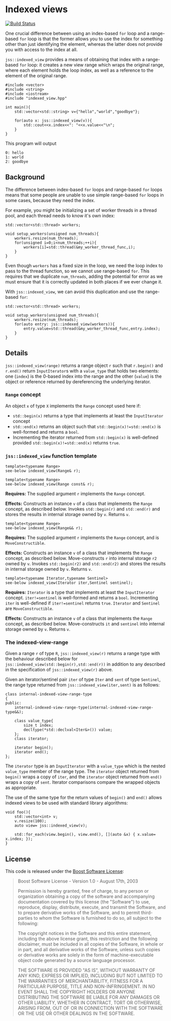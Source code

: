 # Indexed views

[![Build Status](https://travis-ci.com/anthonywilliams/indexed_view.svg?branch=master)](https://travis-ci.com/anthonywilliams/indexed_view)

One crucial difference between using an index-based `for` loop and a range-based `for` loop is that
the former allows you to use the index for something other than just identifying the element,
whereas the latter does not provide you with access to the index at all.

`jss::indexed_view` provides a means of obtaining that index with a range-based `for` loop: it
creates a new view range which wraps the original range, where each element holds the loop index, as
well as a reference to the element of the original range.

~~~cplusplus
#include <vector>
#include <string>
#include <iostream>
#include "indexed_view.hpp"

int main(){
    std::vector<std::string> v={"hello","world","goodbye"};

    for(auto x: jss::indexed_view(v)){
        std::cout<<x.index<<": "<<x.value<<"\n";
    }
}
~~~

This program will output

~~~
0: hello
1: world
2: goodbye
~~~

## Background

The difference between index-based `for` loops and range-based `for` loops means that some people
are unable to use simple range-based `for` loops in some cases, because they need the index.

For example, you might be initializing a set of worker threads in a thread pool, and each thread
needs to know it's own index:

~~~cplusplus
std::vector<std::thread> workers;

void setup_workers(unsigned num_threads){
    workers.resize(num_threads);
    for(unsigned i=0;i<num_threads;++i){
        workers[i]=std::thread(&my_worker_thread_func,i);
    }
}
~~~

Even though `workers` has a fixed size in the loop, we need the loop index to pass to the thread
function, so we cannot use range-based `for`. This requires that we duplicate `num_threads`,
adding the potential for error as we must ensure that it is correctly updated in both places if we
ever change it.

With `jss::indexed_view`, we can avoid this duplication and use the range-based `for`:

~~~cplusplus
std::vector<std::thread> workers;

void setup_workers(unsigned num_threads){
    workers.resize(num_threads);
    for(auto entry: jss::indexed_view(workers)){
        entry.value=std::thread(&my_worker_thread_func,entry.index);
    }
}
~~~

## Details

`jss::indexed_view(range)` returns a range object `r` such that `r.begin()` and `r.end()` return
`InputIterator`s with a `value_type` that holds two elements: one (`index`) is the 0-based index
into the range and the other (`value`) is the object or reference returned by dereferencing the
underlying iterator.

### `Range` concept

An object `x` of type `X` implements the `Range` concept used here if:

- `std::begin(x)` returns a type that implements at least the `InputIterator` concept
- `std::end(x)` returns an object such that `std::begin(x)!=std::end(x)` is well-formed and returns
  a `bool`.
- Incrementing the iterator returned from `std::begin(x)` is well-defined provided
  `std::begin(x)!=std::end(x)` returns `true`.

### `jss::indexed_view` function template

~~~cplusplus
template<typename Range>
see-below indexed_view(Range& r);

template<typename Range>
see-below indexed_view(Range const& r);
~~~

**Requires:** The supplied argument `r` implements the `Range` concept.

**Effects:** Constructs an instance `v` of a class that implements the `Range` concept, as described
below. Invokes `std::begin(r)` and `std::end(r)` and stores the results in internal storage owned by
`v`. Returns `v`.

~~~cplusplus
template<typename Range>
see-below indexed_view(Range&& r);
~~~

**Requires:** The supplied argument `r` implements the `Range` concept, and is `MoveConstructible`.

**Effects:** Constructs an instance `v` of a class that implements the `Range` concept, as described
below. Move-constructs `r` into internal storage `r2` owned by `v`. Invokes `std::begin(r2)` and
`std::end(r2)` and stores the results in internal storage owned by `v`. Returns `v`.

~~~cplusplus
template<typename Iterator,typename Sentinel>
see-below indexed_view(Iterator iter,Sentinel sentinel);
~~~

**Requires:** `Iterator` is a type that implements at least the `InputIterator`
concept. `iter!=sentinel` is well-formed and returns a `bool`. Incrementing `iter` is well-defined
if `iter!=sentinel` returns `true`. `Iterator` and `Sentinel` are `MoveConstructible`.

**Effects:** Constructs an instance `v` of a class that implements the `Range` concept, as described
below. Move-constructs `it` and `sentinel` into internal storage owned by `v`. Returns `v`.

### The indexed-view-range 

Given a range `r` of type `R`, `jss::indexed_view(r)` returns a range type with the behaviour
described below for `jss::indexed_view(std::begin(r),std::end(r))` in addition to any described in
the specification of `jss::indexed_view(r)` above.

Given an iterator/sentinel pair `iter` of type `Iter` and `sent` of type `Sentinel`, the range type
returned from `jss::indexed_view(iter,sent)` is as follows:

~~~cplusplus
class internal-indexed-view-range-type
{
public:
    internal-indexed-view-range-type(internal-indexed-view-range-type&&);
    
    class value_type{
        size_t index;
        decltype(*std::declval<Iter&>()) value;
    };
    class iterator;
    
    iterator begin();
    iterator end();
};
~~~

The `iterator` type is an `InputIterator` with a `value_type` which is the nested `value_type`
member of the range type. The `iterator` object returned from `begin()` wraps a copy of `iter`, and
the `iterator` object returned from `end()` wraps a copy of `sent`. Iterator comparisons compare the
wrapped objects as appropriate.

The use of the same type for the return values of `begin()` and `end()` allows indexed views to be
used with standard library algorithms:

~~~cplusplus
void foo(){
    std::vector<int> v;
    v.resize(100);
    auto view= jss::indexed_view(v);

    std::for_each(view.begin(), view.end(), [](auto &x) { x.value= x.index; });
}
~~~

## License

This code is released under the [Boost Software License](https://www.boost.org/LICENSE_1_0.txt):

> Boost Software License - Version 1.0 - August 17th, 2003
>
> Permission is hereby granted, free of charge, to any person or organization
> obtaining a copy of the software and accompanying documentation covered by
> this license (the "Software") to use, reproduce, display, distribute,
> execute, and transmit the Software, and to prepare derivative works of the
> Software, and to permit third-parties to whom the Software is furnished to
> do so, all subject to the following:
>
> The copyright notices in the Software and this entire statement, including
> the above license grant, this restriction and the following disclaimer,
> must be included in all copies of the Software, in whole or in part, and
> all derivative works of the Software, unless such copies or derivative
> works are solely in the form of machine-executable object code generated by
> a source language processor.
>
> THE SOFTWARE IS PROVIDED "AS IS", WITHOUT WARRANTY OF ANY KIND, EXPRESS OR
> IMPLIED, INCLUDING BUT NOT LIMITED TO THE WARRANTIES OF MERCHANTABILITY,
> FITNESS FOR A PARTICULAR PURPOSE, TITLE AND NON-INFRINGEMENT. IN NO EVENT
> SHALL THE COPYRIGHT HOLDERS OR ANYONE DISTRIBUTING THE SOFTWARE BE LIABLE
> FOR ANY DAMAGES OR OTHER LIABILITY, WHETHER IN CONTRACT, TORT OR OTHERWISE,
> ARISING FROM, OUT OF OR IN CONNECTION WITH THE SOFTWARE OR THE USE OR OTHER
> DEALINGS IN THE SOFTWARE.

